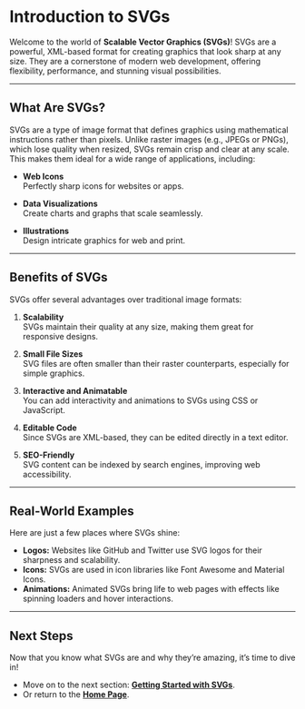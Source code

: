 # Introduction to SVGs

Welcome to the world of **Scalable Vector Graphics (SVGs)**! SVGs are a powerful, XML-based format for creating graphics that look sharp at any size. They are a cornerstone of modern web development, offering flexibility, performance, and stunning visual possibilities.

---

## What Are SVGs?

SVGs are a type of image format that defines graphics using mathematical instructions rather than pixels. Unlike raster images (e.g., JPEGs or PNGs), which lose quality when resized, SVGs remain crisp and clear at any scale. This makes them ideal for a wide range of applications, including:

- **Web Icons**  
  Perfectly sharp icons for websites or apps.
  
- **Data Visualizations**  
  Create charts and graphs that scale seamlessly.

- **Illustrations**  
  Design intricate graphics for web and print.

---

## Benefits of SVGs

SVGs offer several advantages over traditional image formats:

1. **Scalability**  
   SVGs maintain their quality at any size, making them great for responsive designs.

2. **Small File Sizes**  
   SVG files are often smaller than their raster counterparts, especially for simple graphics.

3. **Interactive and Animatable**  
   You can add interactivity and animations to SVGs using CSS or JavaScript.

4. **Editable Code**  
   Since SVGs are XML-based, they can be edited directly in a text editor.

5. **SEO-Friendly**  
   SVG content can be indexed by search engines, improving web accessibility.

---

## Real-World Examples

Here are just a few places where SVGs shine:

- **Logos:** Websites like GitHub and Twitter use SVG logos for their sharpness and scalability.  
- **Icons:** SVGs are used in icon libraries like Font Awesome and Material Icons.  
- **Animations:** Animated SVGs bring life to web pages with effects like spinning loaders and hover interactions.

---

## Next Steps

Now that you know what SVGs are and why they’re amazing, it’s time to dive in!  

- Move on to the next section: **[Getting Started with SVGs](./2getting-started.md)**.
- Or return to the **[Home Page](./README.md)**.
